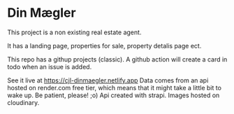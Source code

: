 # Din Mægler

This project is a non existing real estate agent.

It has a landing page, properties for sale, property detalis page ect.

This repo has a githup projects (classic). A github action will create a card in todo when an issue is added.

See it live at https://cjl-dinmaegler.netlify.app
Data comes from an api hosted on render.com free tier, which means that it might take a little bit to wake up. Be patient, please! ;o)
Api created with strapi. Images hosted on cloudinary.
